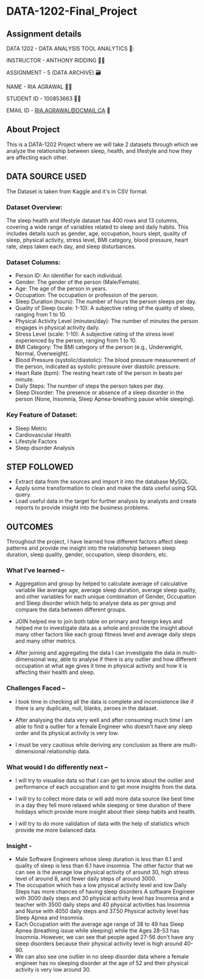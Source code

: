# DATA-1202-Final_Project

## Assignment details
DATA 1202 - DATA ANALYSIS TOOL ANALYTICS 🔬:

INSTRUCTOR - ANTHONY RIDDING :teacher:

ASSIGNMENT - 5 (DATA ARCHIVE) 🗃️

NAME - RIA AGRAWAL 👩‍🎓

STUDENT ID - 100853663 🧑‍🎨

EMAIL ID - RIA.AGRAWAL@DCMAIL.CA 📧

## About Project
This is a DATA-1202 Project where we will take 2 datasets through which we analyze the relationship between sleep, health, and lifestyle and how they are affecting each other.

## DATA SOURCE USED
The Dataset is taken from Kaggle and it's in CSV format. 
### Dataset Overview:
The sleep health and lifestyle dataset has 400 rows and 13 columns, covering a wide range of variables related to sleep and daily habits. This includes details such as gender, age, occupation, hours slept, quality of sleep, physical activity, stress level, BMI category, blood pressure, heart rate, steps taken each day, and sleep disturbances.
### Dataset Columns:
- Person ID: An identifier for each individual.
- Gender: The gender of the person (Male/Female).
- Age: The age of the person in years.
- Occupation: The occupation or profession of the person.
- Sleep Duration (hours): The number of hours the person sleeps per day.
- Quality of Sleep (scale: 1-10): A subjective rating of the quality of sleep, ranging from 1 to 10.
- Physical Activity Level (minutes/day): The number of minutes the person engages in physical activity daily.
- Stress Level (scale: 1-10): A subjective rating of the stress level experienced by the person, ranging from 1 to 10.
- BMI Category: The BMI category of the person (e.g., Underweight, Normal, Overweight).
- Blood Pressure (systolic/diastolic): The blood pressure measurement of the person, indicated as systolic pressure over diastolic pressure.
- Heart Rate (bpm): The resting heart rate of the person in beats per minute.
- Daily Steps: The number of steps the person takes per day.
- Sleep Disorder: The presence or absence of a sleep disorder in the person (None, Insomnia, Sleep Apnea-breathing pause while sleeping).
### Key Feature of Dataset:
- Sleep Metric
- Cardiovascular Health
- Lifestyle Factors
- Sleep disorder Analysis

## STEP FOLLOWED
- Extract data from the sources and import it into the database MySQL. 
- Apply some transformation to clean and make the data useful using SQL query.
- Load useful data in the target for further analysis by analysts and create reports to provide insight into the business problems.

## OUTCOMES
Throughout the project, I have learned how different factors affect sleep patterns and provide me insight into the relationship between sleep duration, sleep quality, gender, occupation, sleep disorders, etc.

### What I’ve learned –

- Aggregation and group by helped to calculate average of calculative variable like average age, average sleep    duration, average sleep quality, and other variables for each unique combination of Gender, Occupation and Sleep disorder which help to analyse data as per group and compare the data between different groups.

- JOIN helped me to join both table on primary and foreign keys and helped me to investigate data as a whole and provide the insight about many other factors like each group fitness level and average daily steps and many other metrics.

- After joining and aggregating the data I can investigate the data in multi-dimensional way, able to analyse if there is any outlier and how different occupation at what age gives it time in physical activity and how it is affecting their health and sleep.

### Challenges Faced –

- I took time in checking all the data is complete and inconsistence like if there is any duplicate, null, blanks, zeroes in the dataset.
 
- After analysing the data very well and after consuming much time I am able to find a outlier for a female Engineer who doesn’t have any sleep order and its physical activity is very low.

- I must be very cautious while deriving any conclusion as there are multi-dimensional relationship data.

### What would I do differently next –

- I will try to visualise data so that I can get to know about the outlier and performance of each occupation and to get more insights from the data.

- I will try to collect more data or will add more data source like best time in a day they fell more relaxed while sleeping or time duration of there holidays which provide more insight about their sleep habits and health.

- I will try to do more validation of data with the help of statistics which provide me more balanced data.

### Insight - 
-	Male Software Engineers whose sleep duration is less than 6.1 and quality of sleep is less than 6.1 have insomnia. The other factor that we can see is the average low physical activity of around 30, high stress level of around 8, and fewer daily steps of around 3000.
-	The occupation which has a low physical activity level and low Daily Steps has more chances of having sleep disorders A software Engineer with 3000 daily steps and 30 physical activity level has Insomnia and a teacher with 3500 daily steps and 40 physical activities has Insomnia and Nurse with 4050 daily steps and 37.50 Physical activity level has Sleep Apnea and Insomnia.
-	Each Occupation with the average age range of 38 to 49 has Sleep Apnea (breathing issue while sleeping) while the Ages 28-53 has Insomnia. However, we can see that people aged 27-56 don’t have any sleep disorders because their physical activity level is high around 40-90. 
-	We can also see one outlier in no sleep disorder data where a female engineer has no sleeping disorder at the age of 52 and their physical activity is very low around 30.
